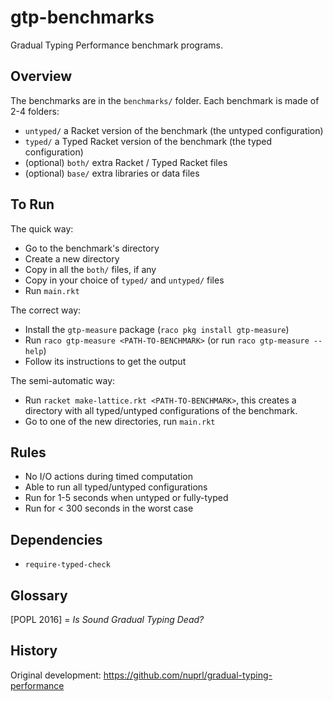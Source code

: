 gtp-benchmarks
===

Gradual Typing Performance benchmark programs.


Overview
---

The benchmarks are in the `benchmarks/` folder.
Each benchmark is made of 2-4 folders:

- `untyped/` a Racket version of the benchmark (the untyped configuration)
- `typed/` a Typed Racket version of the benchmark (the typed configuration)
- (optional) `both/` extra Racket / Typed Racket files
- (optional) `base/` extra libraries or data files


To Run
---

The quick way:

- Go to the benchmark's directory
- Create a new directory
- Copy in all the `both/` files, if any
- Copy in your choice of `typed/` and `untyped/` files
- Run `main.rkt`


The correct way:

- Install the `gtp-measure` package (`raco pkg install gtp-measure`)
- Run `raco gtp-measure <PATH-TO-BENCHMARK>` (or run `raco gtp-measure --help`)
- Follow its instructions to get the output


The semi-automatic way:

- Run `racket make-lattice.rkt <PATH-TO-BENCHMARK>`, this creates a directory
  with all typed/untyped configurations of the benchmark.
- Go to one of the new directories, run `main.rkt`


Rules
---

- No I/O actions during timed computation
- Able to run all typed/untyped configurations
- Run for 1-5 seconds when untyped or fully-typed
- Run for < 300 seconds in the worst case


Dependencies
---

- `require-typed-check`


Glossary
---

[POPL 2016] = _Is Sound Gradual Typing Dead?_


History
---

Original development: <https://github.com/nuprl/gradual-typing-performance>
